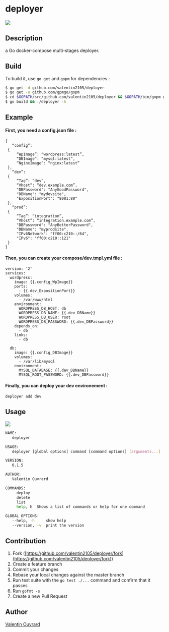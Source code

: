 # deployer

![](http://i.imgur.com/Je8FbDT.png)

## Description
a Go docker-compose multi-stages deployer.

## Build

To build it, use `go get` and `gopm` for dependencies :

```bash
$ go get -d github.com/valentin2105/deployer
$ go get -u github.com/gpmgo/gopm
$ cd $GOPATH/src/github.com/valentin2105/deployer && $GOPATH/bin/gopm get 
$ go build && ./deployer -h
```

## Example

#### First, you need a config.json file :
```
{
   “config”:
 {
     “WpImage”: “wordpress:latest”,
     “DBImage”: “mysql:latest”,
     “NginxImage”: “nginx:latest”
 },
   “dev”:
 {
     “Tag”: “dev”,
     “Vhost”: “dev.example.com”,
     "DBPassword": "AnyGoodPassword",
     "DBName": "mydevsite",
     "ExpositionPort": "8001:80"
 },
   “prod”:
 {
     “Tag”: “integration”,
     “Vhost”: “integration.example.com”,
     "DBPassword": "AnyBetterPassword",
     "DBName": "myprodsite",
     "IPv6Network": "ff00:c210::/64",
     "IPv6": "ff00:c210::121"
 }
}
```
#### Then, you can create your compose/dev.tmpl.yml file :
```
version: '2'
services:
  wordpress:
    image: {{.config_WpImage}}
    ports:
      - {{.dev_ExpositionPort}}
    volumes:
      - /var/www/html 
    environment:
      WORDPRESS_DB_HOST: db
      WORDPRESS_DB_NAME: {{.dev_DBName}}
      WORDPRESS_DB_USER: root
      WORDPRESS_DB_PASSWORD: {{.dev_DBPassword}}
    depends_on:
      - db
    links:
      - db

  db:
    image: {{.config_DBImage}}
    volumes:
      - /var/lib/mysql
    environment:
      MYSQL_DATABASE: {{.dev_DBName}}
      MYSQL_ROOT_PASSWORD: {{.dev_DBPassword}}
```
#### Finally, you can deploy your dev environement :
```
deployer add dev
```

## Usage

![](http://i.imgur.com/ngkdqr0.gif)

```bash
NAME:
   deployer

USAGE:
   deployer [global options] command [command options] [arguments...]

VERSION:
   0.1.5

AUTHOR:
   Valentin Ouvrard

COMMANDS:
     deploy
     delete
     list
     help, h  Shows a list of commands or help for one command

GLOBAL OPTIONS:
   --help, -h     show help
   --version, -v  print the version
```

## Contribution

1. Fork ([https://github.com/valentin2105/deployer/fork](https://github.com/valentin2105/deployer/fork))
1. Create a feature branch
1. Commit your changes
1. Rebase your local changes against the master branch
1. Run test suite with the `go test ./...` command and confirm that it passes
1. Run `gofmt -s`
1. Create a new Pull Request

## Author

[Valentin Ouvrard](https://github.com/valentin2105)

